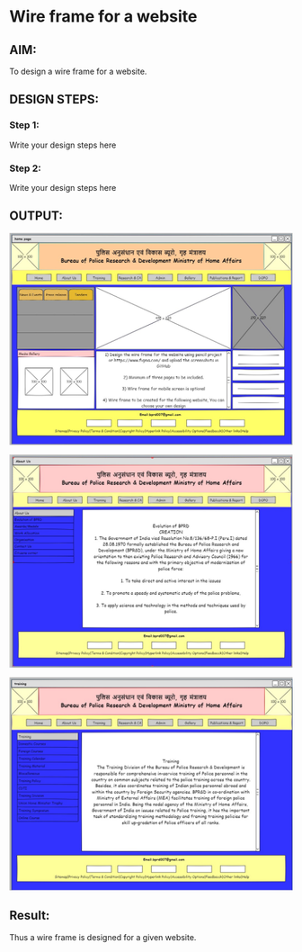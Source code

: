 # Wire frame for a website

## AIM:
To design a wire frame for a website.

## DESIGN STEPS:

### Step 1:
Write your design steps here 

### Step 2:
Write your design steps here

## OUTPUT:
![git log](ash.jpg)

![git log](ash1.jpg)

![git log](ash2.jpg)


## Result:
Thus a wire frame is designed for a given website.
